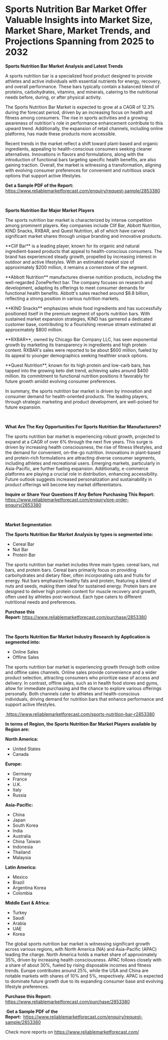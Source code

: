 <p><h1>Sports Nutrition Bar Market Offer Valuable Insights into Market Size, Market Share, Market Trends, and Projections Spanning from 2025 to 2032</h1></p><p><strong>Sports Nutrition Bar Market Analysis and Latest Trends</strong></p>
<p><p>A sports nutrition bar is a specialized food product designed to provide athletes and active individuals with essential nutrients for energy, recovery, and overall performance. These bars typically contain a balanced blend of proteins, carbohydrates, vitamins, and minerals, catering to the nutritional needs before, during, or after physical activity.</p><p>The Sports Nutrition Bar Market is expected to grow at a CAGR of 12.3% during the forecast period, driven by an increasing focus on health and fitness among consumers. The rise in sports activities and a growing awareness of nutrition's role in performance enhancement contribute to this upward trend. Additionally, the expansion of retail channels, including online platforms, has made these products more accessible.</p><p>Recent trends in the market reflect a shift toward plant-based and organic ingredients, appealing to health-conscious consumers seeking cleaner alternatives. Innovations in flavors and formulations, along with the introduction of functional bars targeting specific health benefits, are also gaining traction. Overall, the market is witnessing a transformation, aligning with evolving consumer preferences for convenient and nutritious snack options that support active lifestyles.</p></p>
<p><strong>Get a Sample PDF of the Report:&nbsp;</strong> <a href="https://www.reliablemarketforecast.com/enquiry/request-sample/2853380?utm_campaign=2758&utm_medium=2&utm_source=Github&utm_content=ia&utm_term=11032025&utm_id=sports-nutrition-bar">https://www.reliablemarketforecast.com/enquiry/request-sample/2853380</a></p>
<p>&nbsp;</p>
<p><strong>Sports Nutrition Bar Major Market Players</strong></p>
<p><p>The sports nutrition bar market is characterized by intense competition among prominent players. Key companies include Clif Bar, Abbott Nutrition, KIND Snacks, RXBAR, and Quest Nutrition, all of which have carved significant market shares through unique branding and innovative products.</p><p>**Clif Bar** is a leading player, known for its organic and natural ingredient-based products that appeal to health-conscious consumers. The brand has experienced steady growth, propelled by increasing interest in outdoor and active lifestyles. With an estimated market size of approximately $200 million, it remains a cornerstone of the segment.</p><p>**Abbott Nutrition** manufactures diverse nutrition products, including the well-regarded ZonePerfect bar. The company focuses on research and development, adapting its offerings to meet consumer demands for functional health benefits. Abbott's sales reached around $8.8 billion, reflecting a strong position in various nutrition markets.</p><p>**KIND Snacks** emphasizes whole food ingredients and has successfully positioned itself in the premium segment of sports nutrition bars. With sustained market expansion strategies, KIND has garnered a dedicated customer base, contributing to a flourishing revenue stream estimated at approximately $800 million.</p><p>**RXBAR**, owned by Chicago Bar Company LLC, has seen exponential growth by marketing its transparency in ingredients and high protein content. RXBAR's sales were reported to be about $600 million, fueled by its appeal to younger demographics seeking healthier snack options.</p><p>**Quest Nutrition**, known for its high protein and low-carb bars, has tapped into the growing keto diet trend, achieving sales around $400 million. Its commitment to functional nutrition positions it favorably for future growth amidst evolving consumer preferences.</p><p>In summary, the sports nutrition bar market is driven by innovation and consumer demand for health-oriented products. The leading players, through strategic marketing and product development, are well-poised for future expansion.</p></p>
<p>&nbsp;</p>
<p><strong>What Are The Key Opportunities For Sports Nutrition Bar Manufacturers?</strong></p>
<p><p>The sports nutrition bar market is experiencing robust growth, projected to expand at a CAGR of over 6% through the next five years. This surge is driven by increasing health consciousness, the rise of fitness lifestyles, and the demand for convenient, on-the-go nutrition. Innovations in plant-based and protein-rich formulations are attracting diverse consumer segments, including athletes and recreational users. Emerging markets, particularly in Asia-Pacific, are further fueling expansion. Additionally, e-commerce platforms are playing a crucial role in distribution, enhancing accessibility. Future outlook suggests increased personalization and sustainability in product offerings will become key market differentiators.</p></p>
<p><strong>Inquire or Share Your Questions If Any Before Purchasing This Report:</strong> <a href="https://www.reliablemarketforecast.com/enquiry/pre-order-enquiry/2853380?utm_campaign=2758&utm_medium=2&utm_source=Github&utm_content=ia&utm_term=11032025&utm_id=sports-nutrition-bar">https://www.reliablemarketforecast.com/enquiry/pre-order-enquiry/2853380</a></p>
<p>&nbsp;</p>
<p><strong>Market Segmentation</strong></p>
<p><strong>The Sports Nutrition Bar Market Analysis by types is segmented into:</strong></p>
<p><ul><li>Cereal Bar</li><li>Nut Bar</li><li>Protein Bar</li></ul></p>
<p><p>The sports nutrition bar market includes three main types: cereal bars, nut bars, and protein bars. Cereal bars primarily focus on providing carbohydrates and dietary fiber, often incorporating oats and fruits for energy. Nut bars emphasize healthy fats and protein, featuring a blend of nuts and seeds, making them ideal for sustained energy. Protein bars are designed to deliver high protein content for muscle recovery and growth, often used by athletes post-workout. Each type caters to different nutritional needs and preferences.</p></p>
<p><strong>Purchase this Report:&nbsp;</strong><a href="https://www.reliablemarketforecast.com/purchase/2853380?utm_campaign=2758&utm_medium=2&utm_source=Github&utm_content=ia&utm_term=11032025&utm_id=sports-nutrition-bar">https://www.reliablemarketforecast.com/purchase/2853380</a></p>
<p>&nbsp;</p>
<p><strong>The Sports Nutrition Bar Market Industry Research by Application is segmented into:</strong></p>
<p><ul><li>Online Sales</li><li>Offline Sales</li></ul></p>
<p><p>The sports nutrition bar market is experiencing growth through both online and offline sales channels. Online sales provide convenience and a wider product selection, attracting consumers who prioritize ease of access and delivery. In contrast, offline sales, such as in health food stores and gyms, allow for immediate purchasing and the chance to explore various offerings personally. Both channels cater to athletes and health-conscious individuals, driving demand for nutrition bars that enhance performance and support active lifestyles.</p></p>
<p><a href="https://www.reliablemarketforecast.com/sports-nutrition-bar-r2853380?utm_campaign=2758&utm_medium=2&utm_source=Github&utm_content=ia&utm_term=11032025&utm_id=sports-nutrition-bar">&nbsp;https://www.reliablemarketforecast.com/sports-nutrition-bar-r2853380</a></p>
<p><strong>In terms of Region, the Sports Nutrition Bar Market Players available by Region are:</strong></p>
<p>
    <p> <strong> North America: </strong>
        <ul>
            <li>United States</li>
            <li>Canada</li>
        </ul>
        </p> 
    <p> <strong> Europe: </strong>
        <ul>
            <li>Germany</li>
            <li>France</li>
            <li>U.K.</li>
            <li>Italy</li>
            <li>Russia</li>
        </ul>
        </p> 
    <p> <strong> Asia-Pacific: </strong>
        <ul>
            <li>China</li>
            <li>Japan</li>
            <li>South Korea</li>
            <li>India</li>
            <li>Australia</li>
            <li>China Taiwan</li>
            <li>Indonesia</li>
            <li>Thailand</li>
            <li>Malaysia</li>
        </ul>
        </p> 
    <p> <strong> Latin America: </strong>
        <ul>
            <li>Mexico</li>
            <li>Brazil</li>
            <li>Argentina Korea</li>
            <li>Colombia</li>
        </ul>
        </p> 
    <p> <strong> Middle East & Africa: </strong>
        <ul>
            <li>Turkey</li>
            <li>Saudi</li>
            <li>Arabia</li>
            <li>UAE</li>
            <li>Korea</li>
        </ul>
    </p>
    </p>
<p><p>The global sports nutrition bar market is witnessing significant growth across various regions, with North America (NA) and Asia-Pacific (APAC) leading the charge. North America holds a market share of approximately 35%, driven by increasing health consciousness. APAC follows closely with a share of about 30%, fueled by rising disposable incomes and fitness trends. Europe contributes around 25%, while the USA and China are notable markets with shares of 10% and 5%, respectively. APAC is expected to dominate future growth due to its expanding consumer base and evolving lifestyle preferences.</p></p>
<p><strong>Purchase this Report: </strong><a href="https://www.reliablemarketforecast.com/purchase/2853380?utm_campaign=2758&utm_medium=2&utm_source=Github&utm_content=ia&utm_term=11032025&utm_id=sports-nutrition-bar">https://www.reliablemarketforecast.com/purchase/2853380</a></p>
<p>&nbsp;<strong>Get a Sample PDF of the Report:&nbsp;&nbsp;</strong><a href="https://www.reliablemarketforecast.com/enquiry/request-sample/2853380?utm_campaign=2758&utm_medium=2&utm_source=Github&utm_content=ia&utm_term=11032025&utm_id=sports-nutrition-bar">https://www.reliablemarketforecast.com/enquiry/request-sample/2853380</a></p>
<p><strong></strong></p>
<p>Check more reports on <a href="https://www.reliablemarketforecast.com/?utm_campaign=2758&utm_medium=2&utm_source=Github&utm_content=ia&utm_term=11032025&utm_id=sports-nutrition-bar">https://www.reliablemarketforecast.com/</a></p>
